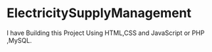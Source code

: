 # ElectricitySupplyManagement
I have Building this Project Using HTML,CSS and JavaScript or PHP ,MySQL.

